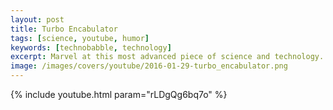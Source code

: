 ```yaml
---
layout: post
title: Turbo Encabulator
tags: [science, youtube, humor]
keywords: [technobabble, technology]
excerpt: Marvel at this most advanced piece of science and technology.
image: /images/covers/youtube/2016-01-29-turbo_encabulator.png
---
```


{% include youtube.html param="rLDgQg6bq7o" %}
